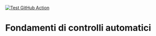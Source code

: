 [![Test GitHub Action](https://github.com/kanopo/fondamenti-di-controlli-automatici/actions/workflows/latex.yml/badge.svg)](https://github.com/kanopo/fondamenti-di-controlli-automatici/actions/workflows/latex.yml)
# Fondamenti di controlli automatici 


